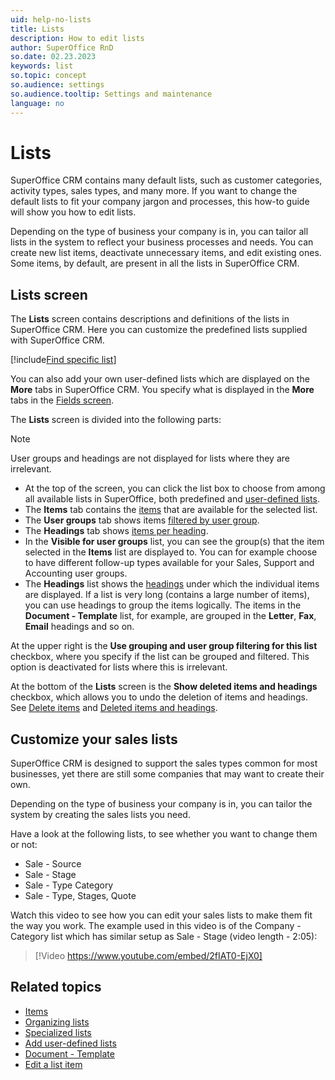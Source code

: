 ```yaml
---
uid: help-no-lists
title: Lists
description: How to edit lists
author: SuperOffice RnD
so.date: 02.23.2023
keywords: list
so.topic: concept
so.audience: settings
so.audience.tooltip: Settings and maintenance
language: no
---
```


# Lists

SuperOffice CRM contains many default lists, such as customer categories, activity types, sales types, and many more. If you want to change the default lists to fit your company jargon and processes, this how-to guide will show you how to edit lists.

Depending on the type of business your company is in, you can tailor all lists in the system to reflect your business processes and needs. You can create new list items, deactivate unnecessary items, and edit existing ones. Some items, by default, are present in all the lists in SuperOffice CRM.

## Lists screen

The **Lists** screen contains descriptions and definitions of the lists in SuperOffice CRM. Here you can customize the predefined lists supplied with SuperOffice CRM.

[!include[Find specific list](includes/tip-find-list.md)]

You can also add your own user-defined lists which are displayed on the **More** tabs in SuperOffice CRM. You specify what is displayed in the **More** tabs in the [Fields screen][10].

The **Lists** screen is divided into the following parts:

> [!NOTE]
> User groups and headings are not displayed for lists where they are irrelevant.

* At the top of the screen, you can click the list box to choose from among all available lists in SuperOffice, both predefined and [user-defined lists][5].
* The **Items** tab contains the [items][1] that are available for the selected list.
* The **User groups** tab shows items [filtered by user group][7].
* The **Headings** tab shows [items per heading][1].
* In the **Visible for user groups** list, you can see the group(s) that the item selected in the **Items** list are displayed to. You can for example choose to have different follow-up types available for your Sales, Support and Accounting user groups.
* The **Headings** list shows the [headings][1] under which the individual items are displayed. If a list is very long (contains a large number of items), you can use headings to group the items logically. The items in the **Document - Template** list, for example, are grouped in the **Letter**, **Fax**, **Email** headings and so on.

At the upper right is the **Use grouping and user group filtering for this list** checkbox, where you specify if the list can be grouped and filtered. This option is deactivated for lists where this is irrelevant.

At the bottom of the **Lists** screen is the **Show deleted items and headings** checkbox, which allows you to undo the deletion of items and headings. See [Delete items][8] and [Deleted items and headings][9].

## Customize your sales lists

SuperOffice CRM is designed to support the sales types common for most businesses, yet there are still some companies that may want to create their own.

Depending on the type of business your company is in, you can tailor the system by creating the sales lists you need.

Have a look at the following lists, to see whether you want to change them or not:

* Sale - Source
* Sale - Stage
* Sale - Type Category
* Sale - Type, Stages, Quote

Watch this video to see how you can edit your sales lists to make them fit the way you work. The example used in this video is of the Company - Category list which has similar setup as Sale - Stage (video length - 2:05):

<!-- markdownlint-disable-next-line MD034 DOCSMD007 -->
> [!Video https://www.youtube.com/embed/2fIAT0-EjX0]

## Related topics

* [Items][2]
* [Organizing lists][3]
* [Specialized lists][4]
* [Add user-defined lists][5]
* [Document - Template][6]
* [Edit a list item][11]

<!-- Referenced links -->
[1]: organize/headings.md
[2]: items.md
[3]: organize/index.md
[4]: specialized-lists.md
[5]: adding-user-defined-lists.md
[6]: document-template.md
[7]: organize/user-group-filtering.md
[8]: deleting-items.md
[9]: organize/deleted-items-and-headings.md
[10]: ../../../custom-objects/learn/udef/index.md
[11]: editing-items.md

<!-- Referenced images -->

